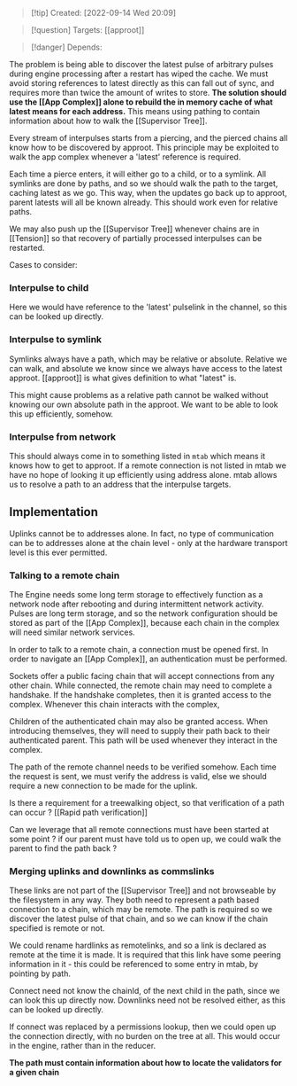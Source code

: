 >[!tip] Created: [2022-09-14 Wed 20:09]

>[!question] Targets: [[approot]]

>[!danger] Depends: 

The problem is being able to discover the latest pulse of arbitrary pulses during engine processing after a restart has wiped the cache.  We must avoid storing references to latest directly as this can fall out of sync, and requires  more than twice the amount of writes to store.  **The solution should use the [[App Complex]] alone to rebuild the in memory cache of what latest means for each address.** This means using pathing to contain information about how to walk the [[Supervisor Tree]].

Every stream of interpulses starts from a piercing, and the pierced chains all know how to be discovered by approot.  This principle may be exploited to walk the app complex whenever a 'latest' reference is required.

Each time a pierce enters, it will either go to a child, or to a symlink.  All symlinks are done by paths, and so we should walk the path to the target, caching latest as we go.  This way, when the updates go back up to approot, parent latests will all be known already.  This should work even for relative paths.

We may also push up the [[Supervisor Tree]] whenever chains are in [[Tension]] so that recovery of partially processed interpulses can be restarted.

Cases to consider:

### Interpulse to child

Here we would have reference to the 'latest' pulselink in the channel, so this can be looked up directly.

### Interpulse to symlink

Symlinks always have a path, which may be relative or absolute.  Relative we can walk, and absolute we know since we always have access to the latest approot.  [[approot]] is what gives definition to what "latest" is.

This might cause problems as a relative path cannot be walked without knowing our own absolute path in the approot.  We want to be able to look this up efficiently, somehow.

### Interpulse from network

This should always come in to something listed in `mtab` which means it knows how to get to approot.  If a remote connection is not listed in mtab we have no hope of looking it up efficiently using address alone.  mtab allows us to resolve a path to an address that the interpulse targets.

## Implementation
Uplinks cannot be to addresses alone.   In fact, no type of communication can be to addresses alone at the chain level - only at the hardware transport level is this ever permitted.

### Talking to a remote chain
The Engine needs some long term storage to effectively function as a network node after rebooting and during intermittent network activity.  Pulses are long term storage, and so the network configuration should be stored as part of the [[App Complex]], because each chain in the complex will need similar network services.

In order to talk to a remote chain, a connection must be opened first.  In order to navigate an [[App Complex]], an authentication must be performed.

Sockets offer a public facing chain that will accept connections from any other chain.  While connected, the remote chain may need to complete a handshake.  If the handshake completes, then it is granted access to the complex.  Whenever this chain interacts with the complex, 

Children of the authenticated chain may also be granted access.  When introducing themselves, they will need to supply their path back to their authenticated parent.  This path will be used whenever they interact in the complex.

The path of the remote channel needs to be verified somehow.  Each time the request is sent, we must verify the address is valid, else we should require a new connection to be made for the uplink.

Is there a requirement for a treewalking object, so that verification of a path can occur ? [[Rapid path verification]]

Can we leverage that all remote connections must have been started at some point ?
	if our parent must have told us to open up, we could walk the parent to find the path back ?

### Merging uplinks and downlinks as commslinks
These links are not part of the [[Supervisor Tree]] and not browseable by the filesystem in any way.  They both need to represent a path based connection to a chain, which may be remote.  The path is required so we discover the latest pulse of that chain, and so we can know if the chain specified is remote or not.

We could rename hardlinks as remotelinks, and so a link is declared as remote at the time it is made.  It is required that this link have some peering information in it - this could be referenced to some entry in mtab, by pointing by path.

Connect need not know the chainId, of the next child in the path, since we can look this up directly now.  Downlinks need not be resolved either, as this can be looked up directly.

If connect was replaced by a permissions lookup, then we could open up the connection directly, with no burden on the tree at all.  This would occur in the engine, rather than in the reducer.

**The path must contain information about how to locate the validators for a given chain**


